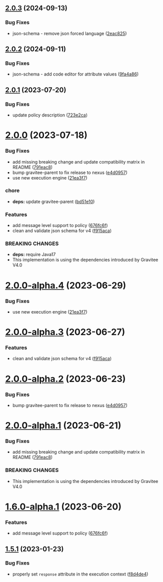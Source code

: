 ## [2.0.3](https://github.com/gravitee-io/gravitee-policy-assign-attributes/compare/2.0.2...2.0.3) (2024-09-13)


### Bug Fixes

* json-schema - remove json forced language ([2eac825](https://github.com/gravitee-io/gravitee-policy-assign-attributes/commit/2eac825093016607c34eb07d07f5dde2d321e863))

## [2.0.2](https://github.com/gravitee-io/gravitee-policy-assign-attributes/compare/2.0.1...2.0.2) (2024-09-11)


### Bug Fixes

* json-schema - add code editor for attribute values ([9fa4a86](https://github.com/gravitee-io/gravitee-policy-assign-attributes/commit/9fa4a86a3badb7e9c88b4c44b3641fa586ceedfe))

## [2.0.1](https://github.com/gravitee-io/gravitee-policy-assign-attributes/compare/2.0.0...2.0.1) (2023-07-20)


### Bug Fixes

* update policy description ([723e2ca](https://github.com/gravitee-io/gravitee-policy-assign-attributes/commit/723e2ca31d5dc5ed9b37ba2416093a8a1de8ef64))

# [2.0.0](https://github.com/gravitee-io/gravitee-policy-assign-attributes/compare/1.5.1...2.0.0) (2023-07-18)


### Bug Fixes

* add missing breaking change and update compatibility matrix in README ([791eac8](https://github.com/gravitee-io/gravitee-policy-assign-attributes/commit/791eac8fda525b107de08066595b5d3a59f8404a))
* bump gravitee-parent to fix release to nexus ([e4d0957](https://github.com/gravitee-io/gravitee-policy-assign-attributes/commit/e4d0957b8a163b33936e784930d08c314bbea9ae))
* use new execution engine ([21ea3f7](https://github.com/gravitee-io/gravitee-policy-assign-attributes/commit/21ea3f757bfe3cd059be7e08f06a1e945f2056fa))


### chore

* **deps:** update gravitee-parent ([bd51e10](https://github.com/gravitee-io/gravitee-policy-assign-attributes/commit/bd51e10421397a468347c82acf2e99e66e6c9102))


### Features

* add message level support to policy ([676fc6f](https://github.com/gravitee-io/gravitee-policy-assign-attributes/commit/676fc6fca791edd28607b101f5c5009e6c66e9b0))
* clean and validate json schema for v4 ([f915aca](https://github.com/gravitee-io/gravitee-policy-assign-attributes/commit/f915acaf7cc90c16fe726b4f947bba4a56f76406))


### BREAKING CHANGES

* **deps:** require Java17
* This implementation is using the dependencies introduced by Gravitee V4.0

# [2.0.0-alpha.4](https://github.com/gravitee-io/gravitee-policy-assign-attributes/compare/2.0.0-alpha.3...2.0.0-alpha.4) (2023-06-29)


### Bug Fixes

* use new execution engine ([21ea3f7](https://github.com/gravitee-io/gravitee-policy-assign-attributes/commit/21ea3f757bfe3cd059be7e08f06a1e945f2056fa))

# [2.0.0-alpha.3](https://github.com/gravitee-io/gravitee-policy-assign-attributes/compare/2.0.0-alpha.2...2.0.0-alpha.3) (2023-06-27)


### Features

* clean and validate json schema for v4 ([f915aca](https://github.com/gravitee-io/gravitee-policy-assign-attributes/commit/f915acaf7cc90c16fe726b4f947bba4a56f76406))

# [2.0.0-alpha.2](https://github.com/gravitee-io/gravitee-policy-assign-attributes/compare/2.0.0-alpha.1...2.0.0-alpha.2) (2023-06-23)


### Bug Fixes

* bump gravitee-parent to fix release to nexus ([e4d0957](https://github.com/gravitee-io/gravitee-policy-assign-attributes/commit/e4d0957b8a163b33936e784930d08c314bbea9ae))

# [2.0.0-alpha.1](https://github.com/gravitee-io/gravitee-policy-assign-attributes/compare/1.6.0-alpha.1...2.0.0-alpha.1) (2023-06-21)


### Bug Fixes

* add missing breaking change and update compatibility matrix in README ([791eac8](https://github.com/gravitee-io/gravitee-policy-assign-attributes/commit/791eac8fda525b107de08066595b5d3a59f8404a))


### BREAKING CHANGES

* This implementation is using the dependencies introduced by Gravitee V4.0

# [1.6.0-alpha.1](https://github.com/gravitee-io/gravitee-policy-assign-attributes/compare/1.5.1...1.6.0-alpha.1) (2023-06-20)


### Features

* add message level support to policy ([676fc6f](https://github.com/gravitee-io/gravitee-policy-assign-attributes/commit/676fc6fca791edd28607b101f5c5009e6c66e9b0))

## [1.5.1](https://github.com/gravitee-io/gravitee-policy-assign-attributes/compare/1.5.0...1.5.1) (2023-01-23)


### Bug Fixes

* properly set `response` attribute in the execution context ([f8d4de4](https://github.com/gravitee-io/gravitee-policy-assign-attributes/commit/f8d4de452eee650c0c8372394e9bc376ca87dbb3))
